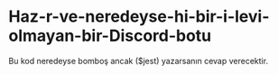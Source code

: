 # Haz-r-ve-neredeyse-hi-bir-i-levi-olmayan-bir-Discord-botu
Bu kod neredeyse bomboş ancak ($jest) yazarsanın cevap verecektir.
